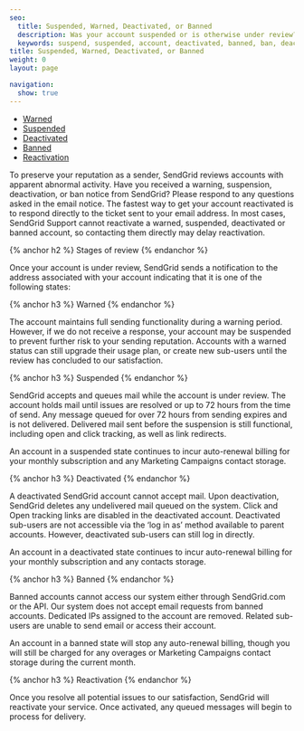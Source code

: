 ```yaml
---
seo:
  title: Suspended, Warned, Deactivated, or Banned
  description: Was your account suspended or is otherwise under review? Learn more here...
  keywords: suspend, suspended, account, deactivated, banned, ban, deactivate, warn, warning, access, compromise, reactivate, stopped, stop, reactivated, turn, frozen, under, review, deactivated, compliance
title: Suspended, Warned, Deactivated, or Banned
weight: 0
layout: page

navigation:
  show: true
---
```

- [Warned](#-Warned)
- [Suspended](#-Suspended)
- [Deactivated](#-Deactivated)
- [Banned](#-Banned)
- [Reactivation](#-Reactivation)

To preserve your reputation as a sender, SendGrid reviews accounts with apparent abnormal activity. Have you received a warning, suspension, deactivation, or ban notice from SendGrid? Please respond to any questions asked in the email notice. The fastest way to get your account reactivated is to respond directly to the ticket sent to your email address. In most cases, SendGrid Support cannot reactivate a warned, suspended, deactivated or banned account, so contacting them directly may delay reactivation.

{% anchor h2 %}
Stages of review
{% endanchor %}

Once your account is under review, SendGrid sends a notification to the address associated with your account indicating that it is one of the following states:

{% anchor h3 %}
Warned
{% endanchor %}

The account maintains full sending functionality during a warning period. However, if we do not receive a response, your account may be suspended to prevent further risk to your sending reputation. Accounts with a warned status can still upgrade their usage plan, or create new sub-users until the review has concluded to our satisfaction.

{% anchor h3 %}
Suspended
{% endanchor %}

SendGrid accepts and queues mail while the account is under review. The account holds mail until issues are resolved or up to 72 hours from the time of send. Any message queued for over 72 hours from sending expires and is not delivered. Delivered mail sent before the suspension is still functional, including open and click tracking, as well as link redirects.

<call-out>
An account in a suspended state continues to incur auto-renewal billing for your monthly subscription and any Marketing Campaigns contact storage.
</call-out>

{% anchor h3 %}
Deactivated
{% endanchor %}

A deactivated SendGrid account cannot accept mail. Upon deactivation, SendGrid deletes any undelivered mail queued on the system. Click and Open tracking links are disabled in the deactivated account.  Deactivated sub-users are not accessible via the ‘log in as’ method available to parent accounts. However, deactivated sub-users can still log in directly.

<call-out>
An account in a deactivated state continues to incur auto-renewal billing for your monthly subscription and any contacts storage.
</call-out>

{% anchor h3 %}
Banned
{% endanchor %}

Banned accounts cannot access our system either through SendGrid.com or the API. Our system does not accept email requests from banned accounts. Dedicated IPs assigned to the account are removed.  Related sub-users are unable to send email or access their account.

<call-out>
An account in a banned state will stop any auto-renewal billing, though you will still be charged for any overages or Marketing Campaigns contact storage during the current month.
</call-out>

{% anchor h3 %}
Reactivation
{% endanchor %}

Once you resolve all potential issues to our satisfaction, SendGrid will reactivate your service. Once activated, any queued messages will begin to process for delivery.
